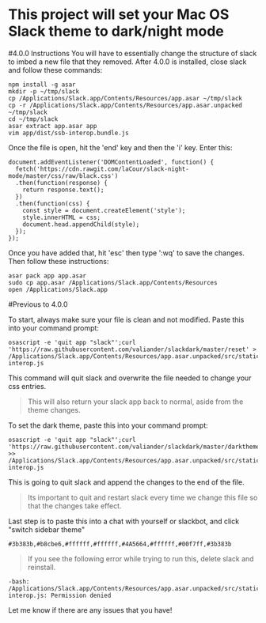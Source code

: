 # This project will set your Mac OS Slack theme to dark/night mode

#4.0.0 Instructions
You will have to essentially change the structure of slack to imbed a new file that they removed.
After 4.0.0 is installed, close slack and follow these commands:
```
npm install -g asar
mkdir -p ~/tmp/slack
cp /Applications/Slack.app/Contents/Resources/app.asar ~/tmp/slack
cp -r /Applications/Slack.app/Contents/Resources/app.asar.unpacked ~/tmp/slack
cd ~/tmp/slack
asar extract app.asar app
vim app/dist/ssb-interop.bundle.js
```
Once the file is open, hit the 'end' key and then the 'i' key. Enter this:
```
document.addEventListener('DOMContentLoaded', function() {    
  fetch('https://cdn.rawgit.com/laCour/slack-night-mode/master/css/raw/black.css')    
  .then(function(response) {
    return response.text();
  })
  .then(function(css) {
    const style = document.createElement('style'); 
    style.innerHTML = css;
    document.head.appendChild(style);
  });
});
```
Once you have added that, hit 'esc' then type ':wq' to save the changes.
Then follow these instructions:
```
asar pack app app.asar
sudo cp app.asar /Applications/Slack.app/Contents/Resources
open /Applications/Slack.app
```
#Previous to 4.0.0

To start, always make sure your file is clean and not modified.
Paste this into your command prompt:
```
osascript -e 'quit app "slack"';curl 'https://raw.githubusercontent.com/valiander/slackdark/master/reset' > /Applications/Slack.app/Contents/Resources/app.asar.unpacked/src/static/ssb-interop.js
```
This command will quit slack and overwrite the file needed to change your css entries.
>This will also return your slack app back to normal, aside from the theme changes.

To set the dark theme, paste this into your command prompt:
```
osascript -e 'quit app "slack"';curl 'https://raw.githubusercontent.com/valiander/slackdark/master/darktheme' >> /Applications/Slack.app/Contents/Resources/app.asar.unpacked/src/static/ssb-interop.js
```
This is going to quit slack and append the changes to the end of the file. 
>Its important to quit and restart slack every time we change this file so that the changes take effect.


Last step is to paste this into a chat with yourself or slackbot, and click "switch sidebar theme"
```
#3b383b,#b8cbe6,#ffffff,#ffffff,#4A5664,#ffffff,#00f7ff,#3b383b
```

>If you see the following error while trying to run this, delete slack and reinstall.
```
-bash: /Applications/Slack.app/Contents/Resources/app.asar.unpacked/src/static/ssb-interop.js: Permission denied
```




Let me know if there are any issues that you have!
